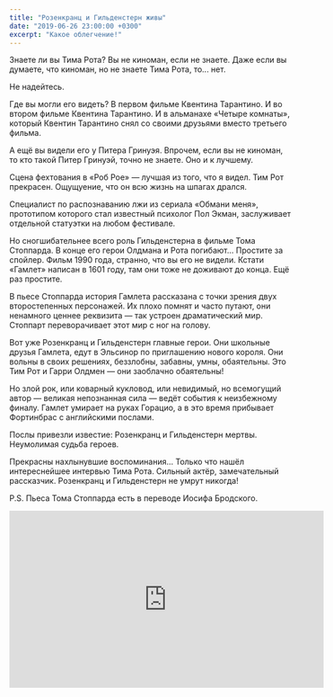 ```yaml
---
title: "Розенкранц и Гильденстерн живы"
date: "2019-06-26 23:00:00 +0300"
excerpt: "Какое облегчение!"
---
```


Знаете ли вы Тима Рота? Вы не киноман, если не знаете. Даже если вы думаете, что киноман, но не знаете Тима Рота, то... нет.

Не надейтесь.

Где вы могли его видеть? В первом фильме Квентина Тарантино. И во втором фильме Квентина Тарантино. И в альманахе «Четыре комнаты», который Квентин Тарантино снял со своими друзьями вместо третьего фильма.

А ещё вы видели его у Питера Гринуэя. Впрочем, если вы не киноман, то кто такой Питер Гринуэй, точно не знаете. Оно и к лучшему.

Сцена фехтования в «Роб Рое»&nbsp;&mdash; лучшая из того, что я видел. Тим Рот прекрасен. Ощущуение, что он всю жизнь на шпагах дрался.

Специалист по распознаванию лжи из сериала «Обмани меня», прототипом которого стал известный психолог Пол Экман, заслуживает отдельной статуэтки на любом фестивале.

Но сногшибательнее всего роль Гильденстерна в фильме Тома Стоппарда. В конце его герои Олдмана и Рота погибают... Простите за спойлер. Фильм 1990 года, странно, что вы его не видели. Кстати «Гамлет» написан в 1601 году, там они тоже не доживают до конца. Ещё раз простите.

В пьесе Стоппарда история Гамлета рассказана с точки зрения двух второстепенных персонажей. Их плохо помнят и часто путают, они ненамного ценнее реквизита&nbsp;&mdash; так устроен драматический мир. Стоппарт переворачивает этот мир с ног на голову.

Вот уже Розенкранц и Гильденстерн главные герои. Они школьные друзья Гамлета, едут в Эльсинор по приглашению нового короля. Они вольны в своих решениях, беззлобны, забавны, умны, обаятельны. Это Тим Рот и Гарри Олдмен&nbsp;&mdash; они заоблачно обаятельны!

Но злой рок, или коварный кукловод, или невидимый, но всемогущий автор&nbsp;&mdash; великая непознанная сила&nbsp;&mdash; ведёт события к неизбежному финалу. Гамлет умирает на руках Горацио, а в это время прибывает Фортинбрас с английскими послами.

Послы привезли известие: Розенкранц и Гильденстерн мертвы. Неумолимая судьба героев.

Прекрасны нахлынувшие воспоминания... Только что нашёл интереснейшее интервью Тима Рота. Сильный актёр, замечательный рассказчик. Розенкранц и Гильденстерн не умрут никогда!

P.S. Пьеса Тома Стоппарда есть в переводе Иосифа Бродского.

<div class="video-wrapper">
  <iframe width="560" height="315" src="https://www.youtube.com/embed/RGqo5LakwjM" frameborder="0" allow="accelerometer; autoplay; encrypted-media; gyroscope; picture-in-picture" allowfullscreen></iframe>
</div>

